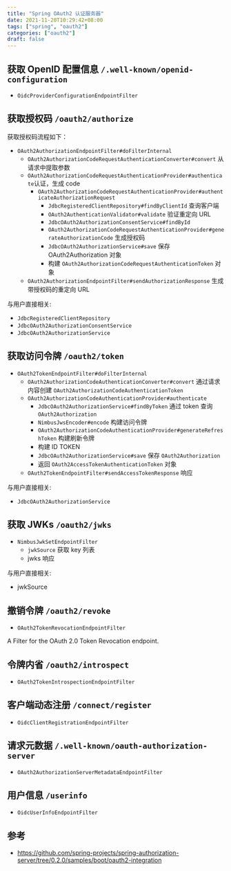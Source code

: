 ```yaml
---
title: "Spring OAuth2 认证服务器"
date: 2021-11-20T10:29:42+08:00
tags: ["spring", "oauth2"]
categories: ["oauth2"]
draft: false
---
```


## 获取 OpenID 配置信息 `/.well-known/openid-configuration`

- `OidcProviderConfigurationEndpointFilter`

## 获取授权码 `/oauth2/authorize`

获取授权码流程如下：

- `OAuth2AuthorizationEndpointFilter#doFilterInternal`
  - `OAuth2AuthorizationCodeRequestAuthenticationConverter#convert` 从请求中提取参数
  - `OAuth2AuthorizationCodeRequestAuthenticationProvider#authenticate`认证，生成 code
    - `OAuth2AuthorizationCodeRequestAuthenticationProvider#authenticateAuthorizationRequest`
      - `JdbcRegisteredClientRepository#findByClientId` 查询客户端
      - `OAuth2AuthenticationValidator#validate` 验证重定向 URL
      - `JdbcOAuth2AuthorizationConsentService#findById`
      - `OAuth2AuthorizationCodeRequestAuthenticationProvider#generateAuthorizationCode` 生成授权码
      - `JdbcOAuth2AuthorizationService#save` 保存 OAuth2Authorization 对象
      - 构建 `OAuth2AuthorizationCodeRequestAuthenticationToken` 对象
  - `OAuth2AuthorizationEndpointFilter#sendAuthorizationResponse` 生成带授权码的重定向 URL

与用户直接相关:

- `JdbcRegisteredClientRepository`
- `JdbcOAuth2AuthorizationConsentService`
- `JdbcOAuth2AuthorizationService`

## 获取访问令牌 `/oauth2/token`

- `OAuth2TokenEndpointFilter#doFilterInternal`
  - `OAuth2AuthorizationCodeAuthenticationConverter#convert` 通过请求内容创建 `OAuth2AuthorizationCodeAuthenticationToken`
  - `OAuth2AuthorizationCodeAuthenticationProvider#authenticate`
    - `JdbcOAuth2AuthorizationService#findByToken`  通过 token 查询 `OAuth2Authorization`
    - `NimbusJwsEncoder#encode` 构建访问令牌
    - `OAuth2AuthorizationCodeAuthenticationProvider#generateRefreshToken` 构建刷新令牌
    - 构建 ID TOKEN
    - `JdbcOAuth2AuthorizationService#save` 保存 `OAuth2Authorization`
    - 返回 `OAuth2AccessTokenAuthenticationToken` 对象
  - `OAuth2TokenEndpointFilter#sendAccessTokenResponse` 响应

与用户直接相关:
- `JdbcOAuth2AuthorizationService`

## 获取 JWKs `/oauth2/jwks`

- `NimbusJwkSetEndpointFilter`
  - `jwkSource` 获取 key 列表
  - jwks 响应

与用户直接相关:

- jwkSource

## 撤销令牌 `/oauth2/revoke`

- `OAuth2TokenRevocationEndpointFilter`

A Filter for the OAuth 2.0 Token Revocation endpoint.

## 令牌内省 `/oauth2/introspect`

- `OAuth2TokenIntrospectionEndpointFilter`

## 客户端动态注册 `/connect/register`

- `OidcClientRegistrationEndpointFilter`

## 请求元数据 `/.well-known/oauth-authorization-server`

- `OAuth2AuthorizationServerMetadataEndpointFilter`

## 用户信息 `/userinfo`

- `OidcUserInfoEndpointFilter`

## 参考

- https://github.com/spring-projects/spring-authorization-server/tree/0.2.0/samples/boot/oauth2-integration
